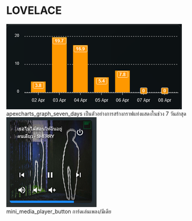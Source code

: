 # LOVELACE

<picture>
<img src="/apexcharts_graph_seven_days.png">
</picture>
<br />
apexcharts_graph_seven_days เป็นตัวอย่างการสร้างกราฟแท่งแสดงในช่วง 7 วันล่าสุด
<br />
<picture>
<img src="/mini_media_player_button.png">
</picture>
<br />
mini_media_player_button การ์ดเล่นเพลง/มีเดีย
<br />
